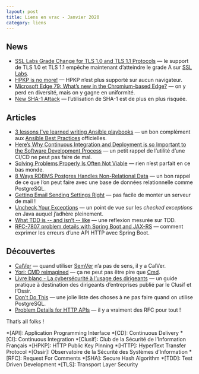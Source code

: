 ```yaml
---
layout: post
title: Liens en vrac - Janvier 2020
category: liens
---
```


## News
* [SSL Labs Grade Change for TLS 1.0 and TLS 1.1 Protocols](https://blog.qualys.com/ssllabs/2018/11/19/grade-change-for-tls-1-0-and-tls-1-1-protocols)
  — le support de TLS 1.0 et TLS 1.1 empêche maintenant d’atteindre le grade A sur
  [SSL Labs](https://www.ssllabs.com/).
* [HPKP is no more!](https://scotthelme.co.uk/hpkp-is-no-more/)
  — HPKP n’est plus supporté sur aucun navigateur.
* [Microsoft Edge 79: What’s new in the Chromium-based Edge?](https://www.browserstack.com/blog/chromium-based-edge/)
  — on y perd en diversité, mais on y gagne en uniformité.
* [New SHA-1 Attack](https://www.schneier.com/blog/archives/2020/01/new_sha-1_attac.html)
  — l’utilisation de SHA-1 est de plus en plus risquée.

## Articles
* [3 lessons I've learned writing Ansible playbooks](https://opensource.com/article/20/1/ansible-playbooks-lessons)
  — un bon complément aux [Ansible Best Practices](https://docs.ansible.com/ansible/latest/user_guide/playbooks_best_practices.html)
  officielles.
* [Here’s Why Continuous Integration and Deployment is so Important to the Software Development
  Process](https://levelup.gitconnected.com/heres-why-continuous-integration-and-deployment-is-so-important-to-the-software-development-c0caeead5881)
  — un petit rappel de l’utilité d’une CI/CD ne peut pas faire de mal.
* [Solving Problems Properly Is Often Not Viable](https://techblog.bozho.net/solving-problems-properly-is-often-not-viable/)
  — rien n’est parfait en ce bas monde.
* [8 Ways RDBMS Postgres Handles Non-Relational Data](https://www.enterprisedb.com/blog/8-ways-rdbms-postgres-handles-non-relational-data)
  — un bon rappel de ce que l’on peut faire avec une base de données relationnelle comme PostgreSQL.
* [Getting Email Sending Settings Right](https://techblog.bozho.net/getting-email-sending-settings-right/)
  — pas facile de monter un serveur de mail !
* [Uncheck Your Exceptions](https://medium.com/97-things/uncheck-your-exceptions-ec37a722f5ad)
  — un point de vue sur les _checked exceptions_ en Java auquel j’adhère pleinement.
* [What TDD is -- and isn’t -- like](https://ronjeffries.com/articles/020-01ff/what-tdd-is-like/)
  — une reflexion mesurée sur TDD.
* [RFC-7807 problem details with Spring Boot and JAX-RS](https://blog.codecentric.de/en/2020/01/rfc-7807-problem-details-with-spring-boot-and-jax-rs/)
  — comment exprimer les erreurs d’une API HTTP avec Spring Boot.

## Découvertes
* [CalVer](https://calver.org/)
  — quand utiliser [SemVer](https://semver.org/) n’a pas de sens, il y a CalVer.
* [Yori: CMD reimagined](http://www.malsmith.net/yori/)
  — ça ne peut pas être pire que [Cmd](https://fr.wikipedia.org/wiki/Cmd).
* [Livre blanc - La cybersécurité à l’usage des dirigeants](https://clusif.fr/publications/livre-blanc-la-cybersecurite-a-lusage-des-dirigeants/)
  — un guide pratique à destination des dirigeants d’entreprises publié par le Clusif et l’Ossir.
* [Don’t Do This](https://wiki.postgresql.org/wiki/Don%27t_Do_This)
  — une jolie liste des choses à ne pas faire quand on utilise PostgreSQL.
* [Problem Details for HTTP APIs](https://tools.ietf.org/html/rfc7807)
  — il y a vraiment des RFC pour tout !

That’s all folks !

*[API]: Application Programming Interface
*[CD]: Continuous Delivery
*[CI]: Continuous Integration
*[Clusif]: Club de la Sécurité de l’Information Français
*[HPKP]: HTTP Public Key Pinning
*[HTTP]: HyperText Transfer Protocol
*[Ossir]: Observatoire de la Sécurité des Systèmes d’Information
*[RFC]: Request For Comments
*[SHA]: Secure Hash Algorithm
*[TDD]: Test Driven Development
*[TLS]: Transport Layer Security
